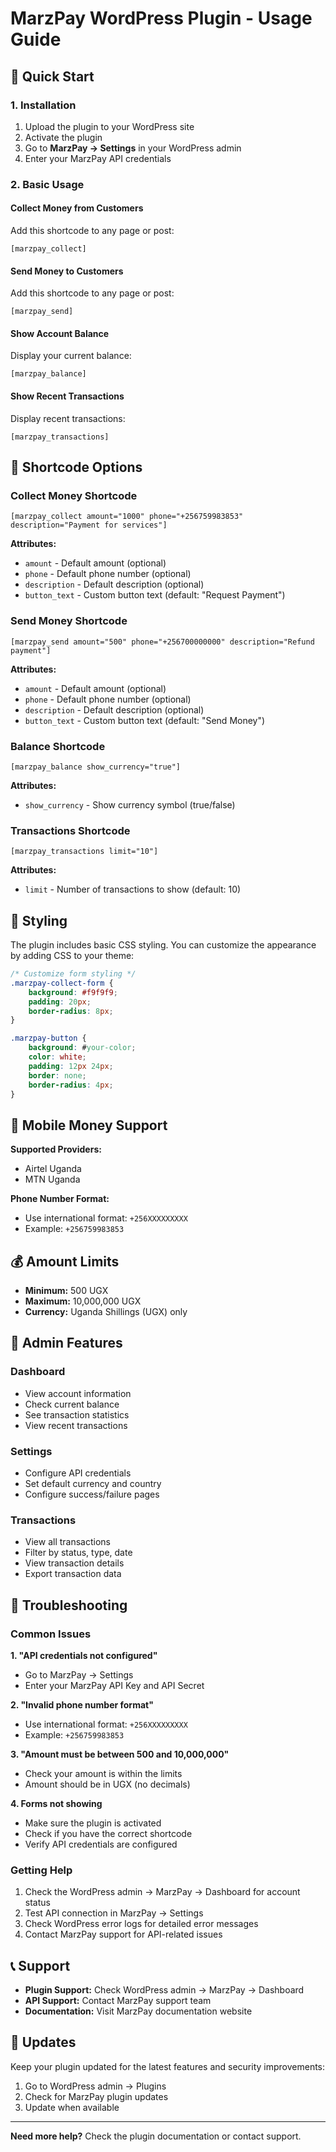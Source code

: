# MarzPay WordPress Plugin - Usage Guide

## 🚀 Quick Start

### 1. Installation
1. Upload the plugin to your WordPress site
2. Activate the plugin
3. Go to **MarzPay → Settings** in your WordPress admin
4. Enter your MarzPay API credentials

### 2. Basic Usage

#### Collect Money from Customers
Add this shortcode to any page or post:
```
[marzpay_collect]
```

#### Send Money to Customers  
Add this shortcode to any page or post:
```
[marzpay_send]
```

#### Show Account Balance
Display your current balance:
```
[marzpay_balance]
```

#### Show Recent Transactions
Display recent transactions:
```
[marzpay_transactions]
```

## 📝 Shortcode Options

### Collect Money Shortcode
```
[marzpay_collect amount="1000" phone="+256759983853" description="Payment for services"]
```

**Attributes:**
- `amount` - Default amount (optional)
- `phone` - Default phone number (optional)
- `description` - Default description (optional)
- `button_text` - Custom button text (default: "Request Payment")

### Send Money Shortcode
```
[marzpay_send amount="500" phone="+256700000000" description="Refund payment"]
```

**Attributes:**
- `amount` - Default amount (optional)
- `phone` - Default phone number (optional)
- `description` - Default description (optional)
- `button_text` - Custom button text (default: "Send Money")

### Balance Shortcode
```
[marzpay_balance show_currency="true"]
```

**Attributes:**
- `show_currency` - Show currency symbol (true/false)

### Transactions Shortcode
```
[marzpay_transactions limit="10"]
```

**Attributes:**
- `limit` - Number of transactions to show (default: 10)

## 🎨 Styling

The plugin includes basic CSS styling. You can customize the appearance by adding CSS to your theme:

```css
/* Customize form styling */
.marzpay-collect-form {
    background: #f9f9f9;
    padding: 20px;
    border-radius: 8px;
}

.marzpay-button {
    background: #your-color;
    color: white;
    padding: 12px 24px;
    border: none;
    border-radius: 4px;
}
```

## 📱 Mobile Money Support

**Supported Providers:**
- Airtel Uganda
- MTN Uganda

**Phone Number Format:**
- Use international format: `+256XXXXXXXXX`
- Example: `+256759983853`

## 💰 Amount Limits

- **Minimum:** 500 UGX
- **Maximum:** 10,000,000 UGX
- **Currency:** Uganda Shillings (UGX) only

## 🔧 Admin Features

### Dashboard
- View account information
- Check current balance
- See transaction statistics
- View recent transactions

### Settings
- Configure API credentials
- Set default currency and country
- Configure success/failure pages

### Transactions
- View all transactions
- Filter by status, type, date
- View transaction details
- Export transaction data

## 🚨 Troubleshooting

### Common Issues

**1. "API credentials not configured"**
- Go to MarzPay → Settings
- Enter your MarzPay API Key and API Secret

**2. "Invalid phone number format"**
- Use international format: `+256XXXXXXXXX`
- Example: `+256759983853`

**3. "Amount must be between 500 and 10,000,000"**
- Check your amount is within the limits
- Amount should be in UGX (no decimals)

**4. Forms not showing**
- Make sure the plugin is activated
- Check if you have the correct shortcode
- Verify API credentials are configured

### Getting Help

1. Check the WordPress admin → MarzPay → Dashboard for account status
2. Test API connection in MarzPay → Settings
3. Check WordPress error logs for detailed error messages
4. Contact MarzPay support for API-related issues

## 📞 Support

- **Plugin Support:** Check WordPress admin → MarzPay → Dashboard
- **API Support:** Contact MarzPay support team
- **Documentation:** Visit MarzPay documentation website

## 🔄 Updates

Keep your plugin updated for the latest features and security improvements:
1. Go to WordPress admin → Plugins
2. Check for MarzPay plugin updates
3. Update when available

---

**Need more help?** Check the plugin documentation or contact support.
